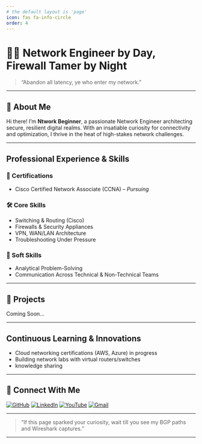 ```yaml
---
# the default layout is 'page'
icon: fas fa-info-circle
order: 4
---
```


# 👨‍💻 Network Engineer by Day, Firewall Tamer by Night

> “Abandon all latency, ye who enter my network.”

---

## 👋 About Me

Hi there! I’m **Ntwork Beginner**, a passionate Network Engineer architecting secure, resilient digital realms. With an insatiable curiosity for connectivity and optimization, I thrive in the heat of high-stakes network challenges.

---

## Professional Experience & Skills

### 📜 Certifications
- Cisco Certified Network Associate (CCNA) – <em>Pursuing</em>

### 🛠️ Core Skills
- Switching & Routing (Cisco)  
- Firewalls & Security Appliances  
- VPN, WAN/LAN Architecture  
- Troubleshooting Under Pressure

### 🤝 Soft Skills
- Analytical Problem-Solving  
- Communication Across Technical & Non-Technical Teams  

---

## 🚀 Projects

Coming Soon...

---

## Continuous Learning & Innovations

- Cloud networking certifications (AWS, Azure) in progress
- Building network labs with virtual routers/switches
- knowledge sharing

---

## 🙌 Connect With Me

[![GitHub](https://img.shields.io/badge/GitHub-Profile-black?style=for-the-badge&logo=github)](https://github.com/Ntwork-Beginner)
[![LinkedIn](https://img.shields.io/badge/LinkedIn-Connect-blue?style=for-the-badge&logo=linkedin)](https://www.linkedin.com/in/ntworkbeginner/)
[![YouTube](https://img.shields.io/badge/YouTube-Subscribe-red?style=for-the-badge&logo=youtube)](https://www.youtube.com/@Ntwork_Beginner)
[![Gmail](https://img.shields.io/badge/Gmail-Mail-red?style=for-the-badge&logo=gmail)](mailto:your.bittudhillon011@gmail.com)

---

> “If this page sparked your curiosity, wait till you see my BGP paths and Wireshark captures.”

---

<!--
  Replace the placeholder links with your actual profiles.
  Badges use Shields.io, which is supported on GitHub and many Markdown renderers.
-->
